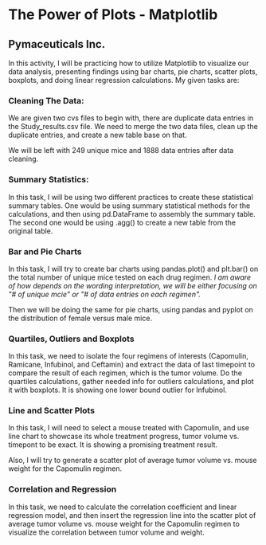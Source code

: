 # The Power of Plots - Matplotlib

## Pymaceuticals Inc.

In this activity, I will be practicing how to utilize Matplotlib to visualize our data analysis, presenting findings using bar charts, pie charts, scatter plots, boxplots, and doing linear regression calculations. My given tasks are:

### Cleaning The Data:
We are given two cvs files to begin with, there are duplicate data entries in the Study_results.csv file. We need to merge the two data files, clean up the duplicate entries, and create a new table base on that.

We will be left with 249 unique mice and 1888 data entries after data cleaning.

### Summary Statistics:
In this task, I will be using two different practices to create these statistical summary tables. One would be using summary statistical methods for the calculations, and then using pd.DataFrame to assembly the summary table. The second one would be using .agg() to create a new table from the original table.

### Bar and Pie Charts
In this task, I will try to create bar charts using pandas.plot() and plt.bar() on the total number of unique mice tested on each drug regimen. *I am aware of how depends on the wording interpretation, we will be either focusing on "# of unique mcie" or "# of data entries on each regimen".*

Then we will be doing the same for pie charts, using pandas and pyplot on the distribution of female versus male mice.

### Quartiles, Outliers and Boxplots
In this task, we need to isolate the four regimens of interests (Capomulin, Ramicane, Infubinol, and Ceftamin) and extract the data of last timepoint to compare the result of each regimen, which is the tumor volume. Do the quartiles calculations, gather needed info for outliers calculations, and plot it with boxplots. It is showing one lower bound outlier for Infubinol.

### Line and Scatter Plots
In this task, I will need to select a mouse treated with Capomulin, and use line chart to showcase its whole treatment progress, tumor volume vs. timepont to be exact. It is showing a promising treatment result.

Also, I will try to generate a scatter plot of average tumor volume vs. mouse weight for the Capomulin regimen.

### Correlation and Regression
In this task, we need to calculate the correlation coefficient and linear regression model, and then insert the regression line into the scatter plot of average tumor volume vs. mouse weight for the Capomulin regimen to visualize the correlation between tumor volume and weight.
